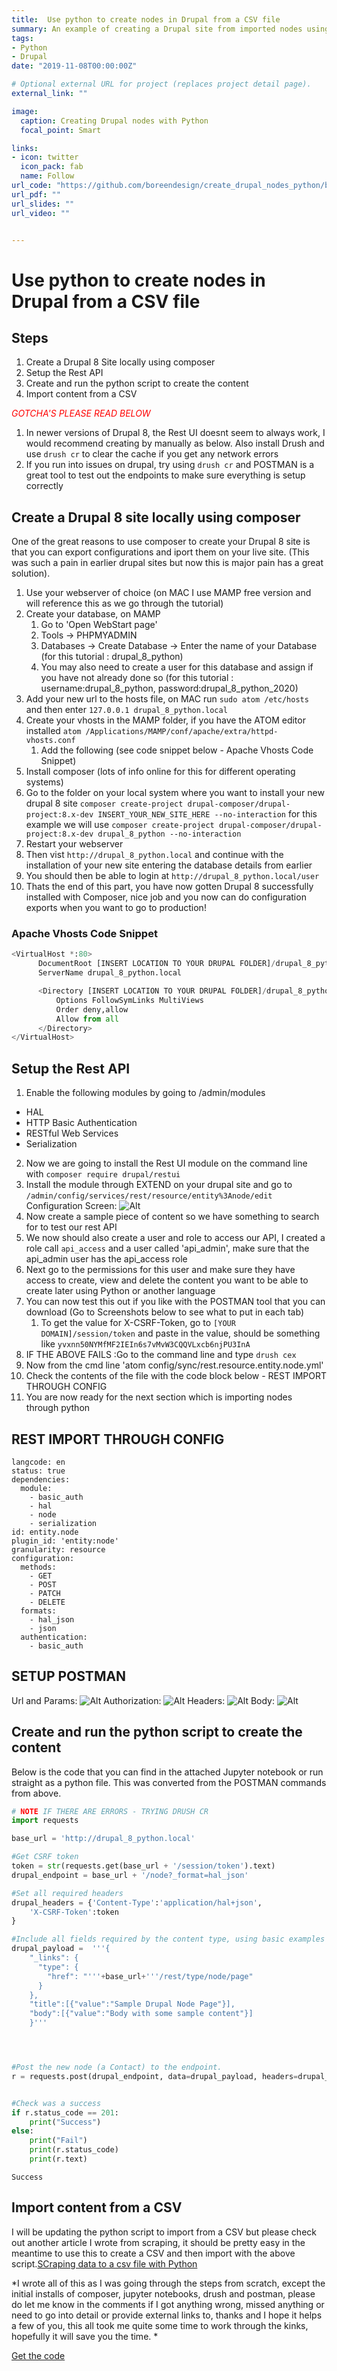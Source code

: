 ```yaml
---
title:  Use python to create nodes in Drupal from a CSV file
summary: An example of creating a Drupal site from imported nodes using Python from a CSV
tags:
- Python
- Drupal
date: "2019-11-08T00:00:00Z"

# Optional external URL for project (replaces project detail page).
external_link: ""

image:
  caption: Creating Drupal nodes with Python
  focal_point: Smart

links:
- icon: twitter
  icon_pack: fab
  name: Follow
url_code: "https://github.com/boreendesign/create_drupal_nodes_python/blob/master/Create%20Drupal%20Nodes%20with%20Python.ipynb"
url_pdf: ""
url_slides: ""
url_video: ""


---
```

# Use python to create nodes in Drupal from a CSV file

## Steps
1. Create a Drupal 8 Site locally using composer
2. Setup the Rest API
3. Create and run the python script to create the content
4. Import content from a CSV

<span style="color:red">*GOTCHA'S PLEASE READ BELOW*</span>

1. In newer versions of Drupal 8, the Rest UI doesnt seem to always work, I would recommend creating by manually as below. Also install Drush and use `drush cr` to clear the cache if you get any network errors
2. If you run into issues on drupal, try using `drush cr` and POSTMAN is a great tool to test out the endpoints to make sure everything is setup correctly

## Create a Drupal 8 site locally using composer

One of the great reasons to use composer to create your Drupal 8 site is that you can export configurations and iport them on your live site. (This was such a pain in earlier drupal sites but now this is major pain has a great solution).

1. Use your webserver of choice (on MAC I use MAMP free version and will reference this as we go through the tutorial)
2. Create your database, on MAMP
   1. Go to 'Open WebStart page'
   2. Tools -> PHPMYADMIN
   3. Databases -> Create Database -> Enter the name of your Database (for this tutorial : drupal_8_python)
   4. You may also need to create a user for this database and assign if you have not already done so (for this tutorial : username:drupal_8_python, password:drupal_8_python_2020)
3. Add your new url to the hosts file, on MAC run `sudo atom /etc/hosts ` and then enter `127.0.0.1 drupal_8_python.local`
4. Create your vhosts in the MAMP folder, if you have the ATOM editor installed `atom /Applications/MAMP/conf/apache/extra/httpd-vhosts.conf`
   1. Add the following (see code snippet below - Apache Vhosts Code Snippet)
5. Install composer (lots of info online for this for different operating systems)
6. Go to the folder on your local system where you want to install your new drupal 8 site `composer create-project drupal-composer/drupal-project:8.x-dev INSERT_YOUR_NEW_SITE_HERE --no-interaction` for this example we will use `composer create-project drupal-composer/drupal-project:8.x-dev drupal_8_python --no-interaction`
7. Restart your webserver
8. Then vist `http://drupal_8_python.local` and continue with the installation of your new site entering the database details from earlier
9. You should then be able to login at `http://drupal_8_python.local/user`
10. Thats the end of this part, you have now gotten Drupal 8 successfully installed with Composer, nice job and you now can do configuration exports when you want to go to production!


### Apache Vhosts Code Snippet

```python
<VirtualHost *:80>
      DocumentRoot [INSERT LOCATION TO YOUR DRUPAL FOLDER]/drupal_8_python/web
      ServerName drupal_8_python.local

      <Directory [INSERT LOCATION TO YOUR DRUPAL FOLDER]/drupal_8_python/web>
          Options FollowSymLinks MultiViews
          Order deny,allow
          Allow from all
      </Directory>
</VirtualHost>
```


## Setup the Rest API
1. Enable the following modules by going to /admin/modules
  * HAL
  * HTTP Basic Authentication
  * RESTful Web Services
  * Serialization
2. Now we are going to install the Rest UI module on the command line with `composer require drupal/restui`
3. Install the module through EXTEND on your drupal site and go to `/admin/config/services/rest/resource/entity%3Anode/edit`
Configuration Screen: ![Alt](/project/import_to_drupal/config_ui.png "Config Screen")
4. Now create a sample piece of content so we have something to search for to test our rest API
5. We now should also create a user and role to access our API, I created a role call `api_access` and a user called 'api_admin', make sure that the api_admin user has the api_access role
6. Next go to the permissions for this user and make sure they have access to create, view and delete the content you want to be able to create later using Python or another language
7. You can now test this out if you like with the POSTMAN tool that you can download (Go to Screenshots below to see what to put in each tab)
   1. To get the value for X-CSRF-Token, go to `[YOUR DOMAIN]/session/token` and paste in the value, should be something like `yvxnn50NYMfMF2IEIn6s7vMvW3CQQVLxcb6njPU3InA`
8. IF THE ABOVE FAILS :Go to the command line and type `drush cex`
9. Now from the cmd line 'atom config/sync/rest.resource.entity.node.yml'
10. Check the contents of the file with the code block below - REST IMPORT THROUGH CONFIG
11. You are now ready for the next section which is importing nodes through python

## REST IMPORT THROUGH CONFIG

```
langcode: en
status: true
dependencies:
  module:
    - basic_auth
    - hal
    - node
    - serialization
id: entity.node
plugin_id: 'entity:node'
granularity: resource
configuration:
  methods:
    - GET
    - POST
    - PATCH
    - DELETE
  formats:
    - hal_json
    - json
  authentication:
    - basic_auth
```

## SETUP POSTMAN
Url and Params: ![Alt](/project/import_to_drupal/postman1.png "Config Screen")
Authorization: ![Alt](/project/import_to_drupal/postman2.png "Config Screen")
Headers: ![Alt](/project/import_to_drupal/postman3.png "Config Screen")
Body: ![Alt](/project/import_to_drupal/postman4.png "Config Screen")


## Create and run the python script to create the content

Below is the code that you can find in the attached Jupyter notebook or run straight as a python file. This was converted from the POSTMAN commands from above.



```python
# NOTE IF THERE ARE ERRORS - TRYING DRUSH CR
import requests

base_url = 'http://drupal_8_python.local'

#Get CSRF token
token = str(requests.get(base_url + '/session/token').text)
drupal_endpoint = base_url + '/node?_format=hal_json'

#Set all required headers
drupal_headers = {'Content-Type':'application/hal+json',
    'X-CSRF-Token':token
}

#Include all fields required by the content type, using basic examples but from this you can add any fields including custom ones
drupal_payload =  '''{
    "_links": {
      "type": {
        "href": "'''+base_url+'''/rest/type/node/page"
      }
    },
    "title":[{"value":"Sample Drupal Node Page"}],
    "body":[{"value":"Body with some sample content"}]
    }'''





```


```python
#Post the new node (a Contact) to the endpoint.
r = requests.post(drupal_endpoint, data=drupal_payload, headers=drupal_headers, auth=('api_user','PASSWORD'))


#Check was a success
if r.status_code == 201:
    print("Success")
else:
    print("Fail")
    print(r.status_code)
    print(r.text)

```

    Success

## Import content from a CSV
I will be updating the python script to import from a CSV but please check out another article I wrote from scraping, it should be pretty easy in the meantime to use this to create a CSV and then import with the above script.[SCraping data to a csv file with Python](/project/python-scraping/)


*I wrote all of this as I was going through the steps from scratch, except the initial installs of composer, jupyter notebooks, drush and postman, please do let me know in the comments if I got anything wrong, missed anything or need to go into detail or provide external links to, thanks and I hope it helps a few of you, this all took me quite some time to work through the kinks, hopefully it will save you the time. *

[Get the code](https://github.com/boreendesign/create_drupal_nodes_python/blob/master/Create%20Drupal%20Nodes%20with%20Python.ipynb)

